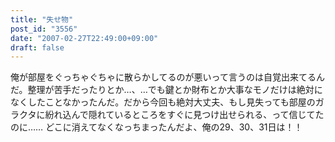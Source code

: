 ```yaml
---
title: "失せ物"
post_id: "3556"
date: "2007-02-27T22:49:00+09:00"
draft: false
---
```



俺が部屋をぐっちゃぐちゃに散らかしてるのが悪いって言うのは自覚出来てるんだ。整理が苦手だったりとか…、…でも鍵とか財布とか大事なモノだけは絶対になくしたことなかったんだ。だから今回も絶対大丈夫、もし見失っても部屋のガラクタに紛れ込んで隠れているところをすぐに見つけ出せられる、って信じてたのに…… どこに消えてなくなっちまったんだよ、俺の29、30、31日は！！
